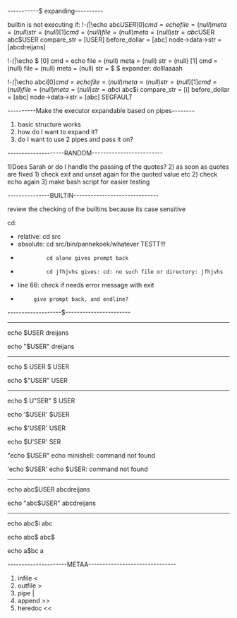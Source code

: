 -----------$ expanding----------

builtin is not executing if:
 !_-(_|\echo abc$USER
[0]      cmd = echo     file = (null)   meta = (null)   str = (null)
[1]      cmd = (null)   file = (null)   meta = (null)   str = abc$USER
abc$USER compare_str = [USER]
before_dollar = [abc]
node->data->str = [abcdreijans]

 !_-(_|\echo $
[0]      cmd = echo     file = (null)   meta = (null)   str = (null)
[1]      cmd = (null)   file = (null)   meta = (null)   str = $
$ expander:             dolllaaaah

 !_-(_|\echo abc$i
[0]      cmd = echo     file = (null)   meta = (null)   str = (null)
[1]      cmd = (null)   file = (null)   meta = (null)   str = abc$i
abc$i compare_str = [i]
before_dollar = [abc]
node->data->str = [abc]
SEGFAULT

----------Make the executor expandable based on pipes--------

1) basic structure works
2) how do I want to expand it?
3) do I want to use 2 pipes and pass it on?


--------------------RANDOM-------------------------

1)Does Sarah or do I handle the passing of the quotes?
2) as soon as quotes are fixed 
    1) check exit and unset again for the quoted value etc
    2) check echo again
3) make bash script for easier testing


---------------BUILTIN------------------------------

review the checking of the builtins because its case sensitive

cd:

 * relative: cd src
 * absolute: cd src/bin/pannekoek/whatever TESTT!!!
 * 				cd alone gives prompt back
 * 				cd jfhjvhs gives: cd: no such file or directory: jfhjvhs
 * line 66: check if needs error message with exit
 * 			give prompt back, and endline?


-------------------$-----------------------

-----------------------------------------

echo $USER
dreijans

echo "$USER"
dreijans

------------------------------------------------

echo $ USER
$ USER

echo $"USER"
USER

-------------------------------------------------

echo $ U"SER"
$ USER

echo '$USER'
$USER

echo $'USER'
USER

echo $U'SER'
SER

"echo $USER"
echo minishell: command not found

'echo $USER'
echo $USER: command not found


-------------------------------------------------

echo abc$USER
abcdreijans

echo "abc$USER"
abcdreijans

-----------------------------------------------------

echo abc$i
abc

echo abc$
abc$

echo a$bc
a


---------------------METAA-------------------------------

1) infile <
2) outfile >
3) pipe |
4) append >>
5) heredoc <<